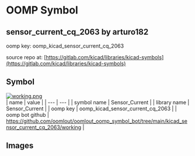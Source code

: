 # OOMP Symbol  
## sensor_current_cq_2063  by arturo182  
  
oomp key: oomp_kicad_sensor_current_cq_2063  
  
source repo at: [https://gitlab.com/kicad/libraries/kicad-symbols](https://gitlab.com/kicad/libraries/kicad-symbols)  
## Symbol  
  
[![working.png](working_600.png)](working.png)  
| name | value | 
| --- | --- | 
| symbol name | Sensor_Current | 
| library name | Sensor_Current | 
| oomp key | oomp_kicad_sensor_current_cq_2063 | 
| oomp bot github | https://github.com/oomlout/oomlout_oomp_symbol_bot/tree/main/kicad_sensor_current_cq_2063/working | 
## Images  
